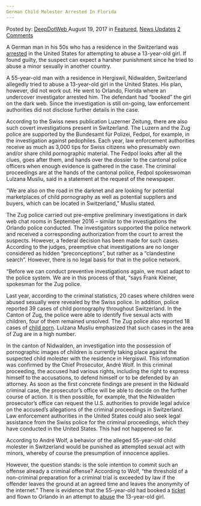 ```yaml
---
German Child Molester Arrested In Florida
---
```

<article class="post-listing post-22041 post type-post status-publish format-standard has-post-thumbnail hentry category-deepdot-news category-news-updates tag-arrested tag-child tag-florida tag-german tag-molester">
    <div class="post-inner">
    <p class="post-meta">
    <span>Posted by: <a href="https://www.deepdotweb.com/author/admin/" title="">DeepDotWeb </a></span>
    <span>August 19, 2017</span>
    <span>in <a href="https://www.deepdotweb.com/category/deepdot-news/" rel="category tag">Featured</a>, <a href="https://www.deepdotweb.com/category/news-updates/" rel="category tag">News Updates</a></span>
    <span><a href="https://www.deepdotweb.com/2017/08/19/german-child-molester-arrested-florida/#comments">2 Comments</a></span>
    </p>
    <div class="clear"></div>
    <div class="entry">
    <p>A German man in his 50s who has a residence in the Switzerland was <a href="http://www.luzernerzeitung.ch/nachrichten/zentralschweiz/nidwalden/reise-macht-ihn-wohl-zum-taeter;art9649,1076745">arrested</a> in the United States for attempting to abuse a 13-year-old girl. If found guilty, the suspect can expect a harsher punishment since he tried to abuse a minor sexually in another country.</p>
    <p>A 55-year-old man with a residence in Hergiswil, Nidwalden, Switzerland allegedly tried to abuse a 13-year-old girl in the United States. His plan, however, did not work out. He went to Orlando, Florida where an undercover investigator arrested him. The defendant had &#8220;booked&#8221; the girl on the dark web. Since the investigation is still on-going, law enforcement authorities did not disclose further details in the case.</p>
    <p><a id="post-22041-_gjdgxs"></a> According to the Swiss news publication Luzerner Zeitung, there are also such covert investigations present in Switzerland. The Luzern and the Zug police are supported by the Bundesamt für Polizei, Fedpol, for example, in the investigation against pedophiles. Each year, law enforcement authorities receive as much as 3,000 tips for Swiss citizens who presumably own and/or share child pornographic material. The Fedpol looks after all the clues, goes after them, and hands over the dossier to the cantonal police officers when enough evidence is gathered in the case. The criminal proceedings are at the hands of the cantonal police, Fedpol spokeswoman Lulzana Musliu, said in a statement at the request of the newspaper.</p>
    <p>&#8220;We are also on the road in the darknet and are looking for potential marketplaces of child pornography as well as potential suppliers and buyers, which can be located in Switzerland,” Musliu stated.</p>
    <p>The Zug police carried out pre-emptive preliminary investigations in dark web chat rooms in September 2016 &#8211; similar to the investigations the Orlando police conducted. The investigators supported the police network and received a corresponding authorization from the court to arrest the suspects. However, a federal decision has been made for such cases. According to the judges, preemptive chat investigations are no longer considered as hidden “preconceptions”, but rather as a “clandestine search”. However, there is no legal basis for that in the police network.</p>
    <p>&#8220;Before we can conduct preventive investigations again, we must adapt to the police system. We are in this process of that, &#8220;says Frank Kleiner, spokesman for the Zug police.</p>
    <p>Last year, according to the criminal statistics, 20 cases where children were abused sexually were revealed by the Swiss police. In addition, police reported 39 cases of child pornography throughout Switzerland. In the Canton of Zug, the police were able to identify five sexual acts with children, four of them remained unsolved. The Zug police also reported 18 cases of <a href="https://www.deepdotweb.com/2017/08/04/bka-arrests-67-suspects-child-porn-bust/">child porn</a>. Lulzana Musliu emphasized that such cases in the area of Zug are in a high number.</p>
    <p>In the canton of Nidwalden, an investigation into the possession of pornographic images of children is currently taking place against the suspected child molester with the residence in Hergiswil. This information was confirmed by the Chief Prosecutor, André Wolf. In this criminal proceeding, the accused had various rights, including the right to express himself to the accusations, to defend himself or to be defended by an attorney. As soon as the first concrete findings are present in the Nidwald criminal case, the prosecutor&#8217;s office will be able to decide on the further course of action. It is then possible, for example, that the Nidwalden prosecutor&#8217;s office can request the U.S. authorities to provide legal advice on the accused&#8217;s allegations of the criminal proceedings in Switzerland. Law enforcement authorities in the United States could also seek legal assistance from the Swiss police for the criminal proceedings, which they have conducted in the United States. This had not happened so far.</p>
    <p>According to André Wolf, a behavior of the alleged 55-year-old child molester in Switzerland would be punished as attempted sexual act with minors, whereby of course the presumption of innocence applies.</p>
    <p>However, the question stands: is the sole intention to commit such an offense already a criminal offense? According to Wolf, &#8220;the threshold of a non-criminal preparation for a criminal trial is exceeded by law if the offender leaves the ground at an agreed time and leaves the anonymity of the internet.&#8221; There is evidence that the 55-year-old had booked a <a href="https://www.deepdotweb.com/2017/03/22/blocktix-decentralized-network-event-hosting-ticketing-using-ethereums-blockchain/">ticket</a> and flown to Orlando in an attempt to <a href="https://www.deepdotweb.com/2017/07/20/bka-seized-a-darknet-child-abuse-forum/">abuse</a> the 13-year-old girl.</p>
    </div>
    <span style="display:none"><a href="https://www.deepdotweb.com/tag/arrested/" rel="tag">arrested</a> <a href="https://www.deepdotweb.com/tag/child/" rel="tag">child</a> <a href="https://www.deepdotweb.com/tag/florida/" rel="tag">florida</a> <a href="https://www.deepdotweb.com/tag/german/" rel="tag">german</a> <a href="https://www.deepdotweb.com/tag/molester/" rel="tag">molester</a></span> <span style="display:none" class="updated">2017-08-19</span>
    <div style="display:none" class="vcard author" itemprop="author" itemscope itemtype="http://schema.org/Person"><strong class="fn" itemprop="name"><a href="https://www.deepdotweb.com/author/admin/" title="Posts by DeepDotWeb" rel="author">DeepDotWeb</a></strong></div>
    </div>
</article>

